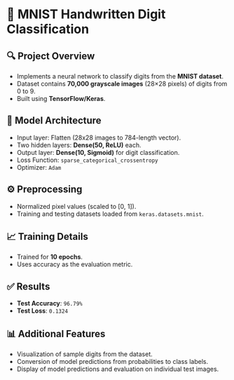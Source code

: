 # 🧠 MNIST Handwritten Digit Classification

## 🔍 Project Overview
- Implements a neural network to classify digits from the **MNIST dataset**.
- Dataset contains **70,000 grayscale images** (28×28 pixels) of digits from 0 to 9.
- Built using **TensorFlow/Keras**.

## 🧠 Model Architecture
- Input layer: Flatten (28x28 images to 784-length vector).
- Two hidden layers: **Dense(50, ReLU)** each.
- Output layer: **Dense(10, Sigmoid)** for digit classification.
- Loss Function: `sparse_categorical_crossentropy`
- Optimizer: `Adam`

## ⚙️ Preprocessing
- Normalized pixel values (scaled to [0, 1]).
- Training and testing datasets loaded from `keras.datasets.mnist`.

## 📈 Training Details
- Trained for **10 epochs**.
- Uses accuracy as the evaluation metric.

## ✅ Results
- **Test Accuracy**: `96.79%`
- **Test Loss**: `0.1324`

## 📊 Additional Features
- Visualization of sample digits from the dataset.
- Conversion of model predictions from probabilities to class labels.
- Display of model predictions and evaluation on individual test images.
